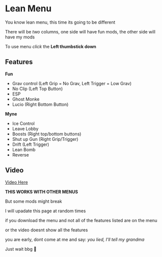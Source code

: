 # Lean Menu

You know lean menu, this time its going to be different

There will be *two* columns, one side will have fun mods, the other side will have my mods

To use menu *click* the **Left thumbstick down**

## Features

**Fun**

- Grav control (Left Grip = No Grav, Left Trigger = Low Grav)
- No Clip (Left Top Button)
- ESP
- Ghost Monke
- Lucio (Right Bottom Button)

**Myne**

- Ice Control
- Leave Lobby
- Boosts (Right top/bottom buttons)
- Shut up Gun (Right Grip/Trigger)
- Drift (Left Trigger)
- Lean Bomb
- Reverse

## Video
[Video Here](https://www.youtube.com/watch?v=1NVFPc4VcFI)

**THIS WORKS WITH OTHER MENUS**

But some mods might break

I will upadate this page at random times

if you download the menu and not all of the features listed are on the menu

or the video doesnt show all the features

you are early, dont come at me and say: *you lied, I'll tell my grandma*

Just wait bbg 💋
